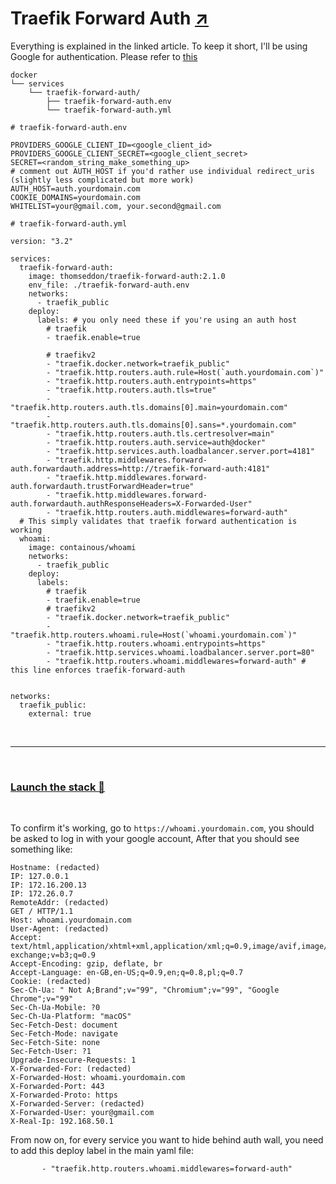 # Traefik Forward Auth [↗](https://geek-cookbook.funkypenguin.co.nz/ha-docker-swarm/traefik-forward-auth/)

Everything is explained in the linked article. To keep it short, I'll be using Google for authentication. Please refer to [this](https://geek-cookbook.funkypenguin.co.nz/ha-docker-swarm/traefik-forward-auth/google/)

```
docker
└── services
    └── traefik-forward-auth/
        ├── traefik-forward-auth.env
        └── traefik-forward-auth.yml
```

```
# traefik-forward-auth.env

PROVIDERS_GOOGLE_CLIENT_ID=<google_client_id>
PROVIDERS_GOOGLE_CLIENT_SECRET=<google_client_secret>
SECRET=<random_string_make_something_up>
# comment out AUTH_HOST if you'd rather use individual redirect_uris (slightly less complicated but more work)
AUTH_HOST=auth.yourdomain.com
COOKIE_DOMAINS=yourdomain.com
WHITELIST=your@gmail.com, your.second@gmail.com

```

```
# traefik-forward-auth.yml

version: "3.2"

services:
  traefik-forward-auth:
    image: thomseddon/traefik-forward-auth:2.1.0
    env_file: ./traefik-forward-auth.env
    networks:
      - traefik_public
    deploy:
      labels: # you only need these if you're using an auth host
        # traefik
        - traefik.enable=true

        # traefikv2
        - "traefik.docker.network=traefik_public"
        - "traefik.http.routers.auth.rule=Host(`auth.yourdomain.com`)"
        - "traefik.http.routers.auth.entrypoints=https"
        - "traefik.http.routers.auth.tls=true"
        - "traefik.http.routers.auth.tls.domains[0].main=yourdomain.com"
        - "traefik.http.routers.auth.tls.domains[0].sans=*.yourdomain.com"        
        - "traefik.http.routers.auth.tls.certresolver=main"
        - "traefik.http.routers.auth.service=auth@docker"
        - "traefik.http.services.auth.loadbalancer.server.port=4181"
        - "traefik.http.middlewares.forward-auth.forwardauth.address=http://traefik-forward-auth:4181"
        - "traefik.http.middlewares.forward-auth.forwardauth.trustForwardHeader=true"
        - "traefik.http.middlewares.forward-auth.forwardauth.authResponseHeaders=X-Forwarded-User"
        - "traefik.http.routers.auth.middlewares=forward-auth"
  # This simply validates that traefik forward authentication is working
  whoami:
    image: containous/whoami
    networks:
      - traefik_public
    deploy:
      labels:
        # traefik
        - traefik.enable=true
        # traefikv2
        - "traefik.docker.network=traefik_public"
        - "traefik.http.routers.whoami.rule=Host(`whoami.yourdomain.com`)"
        - "traefik.http.routers.whoami.entrypoints=https"
        - "traefik.http.services.whoami.loadbalancer.server.port=80"
        - "traefik.http.routers.whoami.middlewares=forward-auth" # this line enforces traefik-forward-auth  


networks:
  traefik_public:
    external: true
```
&nbsp;

---

&nbsp;


### [Launch the stack 🚀](https://github.com/barwis/docker-swarm/blob/master/docs/appx-1-cli-commands.md#launching-the-stack--and-confirming-its-running-)

&nbsp;

To confirm it's working, go to `https://whoami.yourdomain.com`, you should be asked to log in with your google account, After that you should see something like:

```
Hostname: (redacted)
IP: 127.0.0.1
IP: 172.16.200.13
IP: 172.26.0.7
RemoteAddr: (redacted)
GET / HTTP/1.1
Host: whoami.yourdomain.com
User-Agent: (redacted)
Accept: text/html,application/xhtml+xml,application/xml;q=0.9,image/avif,image/webp,image/apng,*/*;q=0.8,application/signed-exchange;v=b3;q=0.9
Accept-Encoding: gzip, deflate, br
Accept-Language: en-GB,en-US;q=0.9,en;q=0.8,pl;q=0.7
Cookie: (redacted)
Sec-Ch-Ua: " Not A;Brand";v="99", "Chromium";v="99", "Google Chrome";v="99"
Sec-Ch-Ua-Mobile: ?0
Sec-Ch-Ua-Platform: "macOS"
Sec-Fetch-Dest: document
Sec-Fetch-Mode: navigate
Sec-Fetch-Site: none
Sec-Fetch-User: ?1
Upgrade-Insecure-Requests: 1
X-Forwarded-For: (redacted)
X-Forwarded-Host: whoami.yourdomain.com
X-Forwarded-Port: 443
X-Forwarded-Proto: https
X-Forwarded-Server: (redacted)
X-Forwarded-User: your@gmail.com
X-Real-Ip: 192.168.50.1
```

From now on, for every service you want to hide behind auth wall, you need to add this deploy label in the main yaml file:

```        - "traefik.http.routers.whoami.middlewares=forward-auth" ```